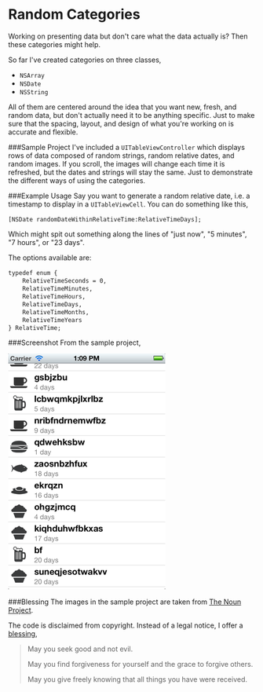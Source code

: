 Random Categories
=================
Working on presenting data but don't care what the data actually is? Then these categories might help.

So far I've created categories on three classes,

* `NSArray`
* `NSDate`
* `NSString`

All of them are centered around the idea that you want new, fresh, and random data, but don't actually need it to be anything specific. Just to make sure that the spacing, layout, and design of what you're working on is accurate and flexible.

###Sample Project
I've included a `UITableViewController` which displays rows of data composed of random strings, random relative dates, and random images. If you scroll, the images will change each time it is refreshed, but the dates and strings will stay the same. Just to demonstrate the different ways of using the categories.

###Example Usage
Say you want to generate a random relative date, i.e. a timestamp to display in a `UITableViewCell`. You can do something like this,

    [NSDate randomDateWithinRelativeTime:RelativeTimeDays];
    
Which might spit out something along the lines of "just now", "5 minutes", "7 hours", or "23 days".

The options available are:

    typedef enum {
        RelativeTimeSeconds = 0,
        RelativeTimeMinutes,
        RelativeTimeHours,
        RelativeTimeDays,
        RelativeTimeMonths,
        RelativeTimeYears
    } RelativeTime;

###Screenshot
From the sample project,

![RandomCategories Screenshot](https://github.com/johncadengo/RandomCategories/raw/master/screenshot.png)

###Blessing
The images in the sample project are taken from [The Noun Project](http://thenounproject.com/).

The code is disclaimed from copyright. Instead of a legal notice, I offer a [blessing](http://www.sqlite.org/different.html),

> May you seek good and not evil.
>
> May you find forgiveness for yourself and the grace to forgive others.
>
> May you give freely knowing that all things you have were received.